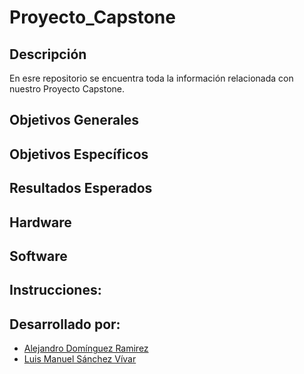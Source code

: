 # Proyecto_Capstone

## Descripción
En esre repositorio se encuentra toda la información relacionada con nuestro Proyecto Capstone.

## Objetivos Generales
## Objetivos Específicos
## Resultados Esperados
## Hardware
## Software

## Instrucciones:

## Desarrollado por:
- [Alejandro Domínguez Ramirez](https://github.com/Alejandro-Dom)
- [Luis Manuel Sánchez Vívar](https://github.com/ManuSV16)


